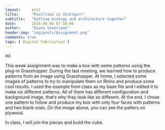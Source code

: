 ```yaml
---
layout:     post
title:      "Pavillion in Stuttgart"
subtitle:   "Getting biology and architecture together"
date:       2016-06-08 07:50:00
author:     "Duana Severiano"
header-img: "img/posts/Assignment.png"
comments: true
tags: [ Digital Fabrication ]
---
```


Hi!

This week assignment was to make a box with some patterns using the plug-in Grasshopper. During the last meeting, we learned how to produce patterns from an image using Grasshopper. At home, I selected some images of patterns to try to manipulate them on Rhino and produce some cool results. I used the example from class as my base file and I edited it to make six different patterns. All of them has different configuration and background image, that’s why they look like so different. At the end, I chose one pattern to follow and produce my box with only four faces with patterns and two blank ones. On the image above, you can see the patters on plywood. 

In class, I will join the pieces and build the cube.
